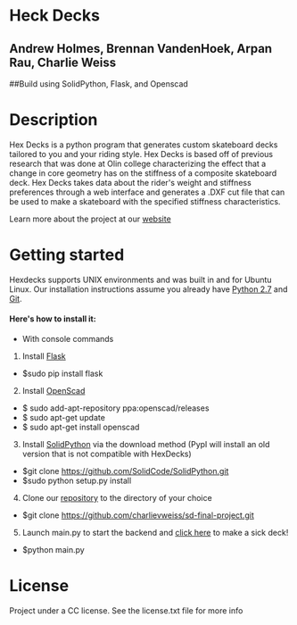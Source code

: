 # Heck Decks
## Andrew Holmes, Brennan VandenHoek, Arpan Rau, Charlie Weiss

##Build using SolidPython, Flask, and Openscad

# Description
Hex Decks is a python program that generates custom skateboard decks tailored to you and your riding style. Hex Decks is based off of previous research that was done at Olin college characterizing the effect that a change in core geometry has on the stiffness of a composite skateboard deck. Hex Decks takes data about the rider's weight and stiffness preferences through a web interface and generates a .DXF cut file that can be used to make a skateboard with the specified stiffness characteristics. 

Learn more about the project at our [website](https://sites.google.com/view/hexdeck)

# Getting started
Hexdecks supports UNIX environments and was built in and for Ubuntu Linux. Our installation instructions assume you already have [Python 2.7](https://www.python.org/download/releases/2.7/) and [Git](https://git-scm.com/downloads).
#### Here's how to install it:
* With console commands

1. Install [Flask](http://flask.pocoo.org/) 
  * $sudo pip install flask 
2. Install [OpenScad](http://www.openscad.org/) 
  * $ sudo add-apt-repository ppa:openscad/releases    
  * $ sudo apt-get update 
  * $ sudo apt-get install openscad 
3. Install [SolidPython](https://github.com/SolidCode/SolidPython#installing-solidpython) via the download method (PypI will install an old version that is not compatible with HexDecks) 
  * $git clone https://github.com/SolidCode/SolidPython.git  
  * $sudo python setup.py install 
4. Clone our [repository](https://github.com/charlievweiss/sd-final-project) to the directory of your choice 
  * $git clone https://github.com/charlievweiss/sd-final-project.git 
5. Launch main.py to start the backend and [click here](http://127.0.0.1:5000/) to make a sick deck! 
  * $python main.py 

# License

Project under a CC license. See the license.txt file for more info



  
